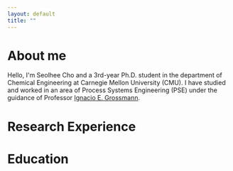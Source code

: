 ```yaml
---
layout: default
title: ""
---
```


# About me
Hello, I'm Seolhee Cho and a 3rd-year Ph.D. student in the department of Chemical Engineering at Carnegie Mellon University (CMU). I have studied and worked in an area of Process Systems Engineering (PSE) under the guidance of Professor [Ignacio E. Grossmann](http://egon.cheme.cmu.edu/). 


# Research Experience



# Education

